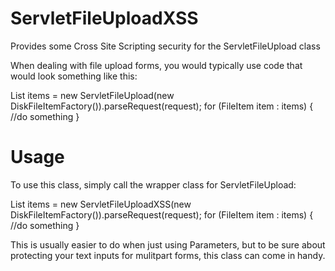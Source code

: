 # ServletFileUploadXSS
Provides some Cross Site Scripting security for the ServletFileUpload class

When dealing with file upload forms, you would typically use code that would look something like this:

  List<FileItem> items = new ServletFileUpload(new DiskFileItemFactory()).parseRequest(request);
  for (FileItem item : items) {
      //do something
  }
  
# Usage

To use this class, simply call the wrapper class for ServletFileUpload:

  List<FileItem> items = new ServletFileUploadXSS(new DiskFileItemFactory()).parseRequest(request);
  for (FileItem item : items) {
      //do something
  }
  
This is usually easier to do when just using Parameters, but to be sure about protecting your text inputs for mulitpart forms, this class can come in handy.
